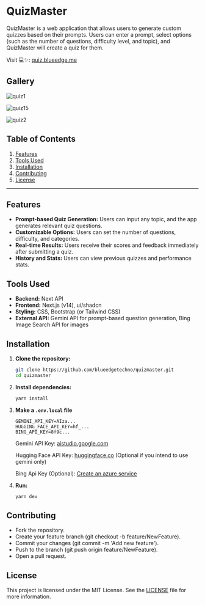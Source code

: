 # QuizMaster

QuizMaster is a web application that allows users to generate custom quizzes based on their prompts. Users can enter a prompt, select options (such as the number of questions, difficulty level, and topic), and QuizMaster will create a quiz for them.

Visit 💻✨: [quiz.blueedge.me](https://quiz.blueedge.me/)

## Gallery

![quiz1](https://github.com/user-attachments/assets/82df3a44-1eec-4434-98f0-6c955729d298)

![quiz15](https://github.com/user-attachments/assets/df708a97-b40e-4827-bd87-8a5a3af27b8b)

![quiz2](https://github.com/user-attachments/assets/06e5d75c-066e-4899-92b4-f035398d2d72)

## Table of Contents

1. [Features](#features)
2. [Tools Used](#tools-used)
3. [Installation](#installation)
4. [Contributing](#contributing)
5. [License](#license)

---

## Features

- **Prompt-based Quiz Generation:** Users can input any topic, and the app generates relevant quiz questions.
- **Customizable Options:** Users can set the number of questions, difficulty, and categories.
- **Real-time Results:** Users receive their scores and feedback immediately after submitting a quiz.
- **History and Stats:** Users can view previous quizzes and performance stats.

## Tools Used

- **Backend:** Next API
- **Frontend:** Next.js (v14), ui/shadcn
- **Styling:** CSS, Bootstrap (or Tailwind CSS)
- **External API:** Gemini API for prompt-based question generation, Bing Image Search API for images

## Installation
1. **Clone the repository:**
   ```bash
   git clone https://github.com/blueedgetechno/quizmaster.git
   cd quizmaster
   ```

2. **Install dependencies:**
   ```bash
   yarn install
   ```

3. **Make a `.env.local` file**
   ```.env
   GEMINI_API_KEY=AIza...
   HUGGING_FACE_API_KEY=hf_...
   BING_API_KEY=8f9c...
   ```

   Gemini API Key: [aistudio.google.com](https://aistudio.google.com/app/apikey)
   
   Hugging Face API Key: [huggingface.co](https://huggingface.co/settings/tokens)  (Optional if you intend to use gemini only)

   Bing Api Key (Optional): [Create an azure service](https://aka.ms/bingapisignup)

3. **Run:**
   ```bash
   yarn dev
   ```

## Contributing
- Fork the repository.
- Create your feature branch (git checkout -b feature/NewFeature).
- Commit your changes (git commit -m 'Add new feature').
- Push to the branch (git push origin feature/NewFeature).
- Open a pull request.

## License
This project is licensed under the MIT License. See the [LICENSE](./LICENSE) file for more information.
